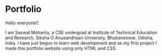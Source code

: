 # Portfolio
Hello everyone!! 

I am Saswat Mohanty, a CSE undergrad at Institute of Technical Education and Research, Siksha O Anusandhaan University, Bhubaneswar, Odisha, India. I have just begun to learn web development and as my first project I made this portfolio website using only HTML and CSS.

